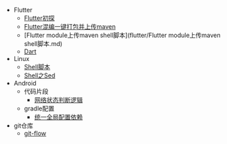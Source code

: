 * Flutter
    * [Flutter初探](flutter/Flutter初探.md)
    * [Flutter混编一键打包并上传maven](flutter/Flutter混编一键打包并上传maven.md)
    * [Flutter module上传maven shell脚本](flutter/Flutter module上传maven shell脚本.md)
    * [Dart](flutter/Drat.md)
* Linux
    * [Shell脚本](linux/shell脚本.md)
    * [Shell之Sed](linux/shell之sed.md)
* Android
    * 代码片段
        * [网络状态判断逻辑](android/代码片段/网络状态判断逻辑.md)
    * gradle配置
        * [统一全局配置依赖](android/统一全局配置依赖.md)
* git仓库
    * [git-flow](git仓库/git-flow.md)































